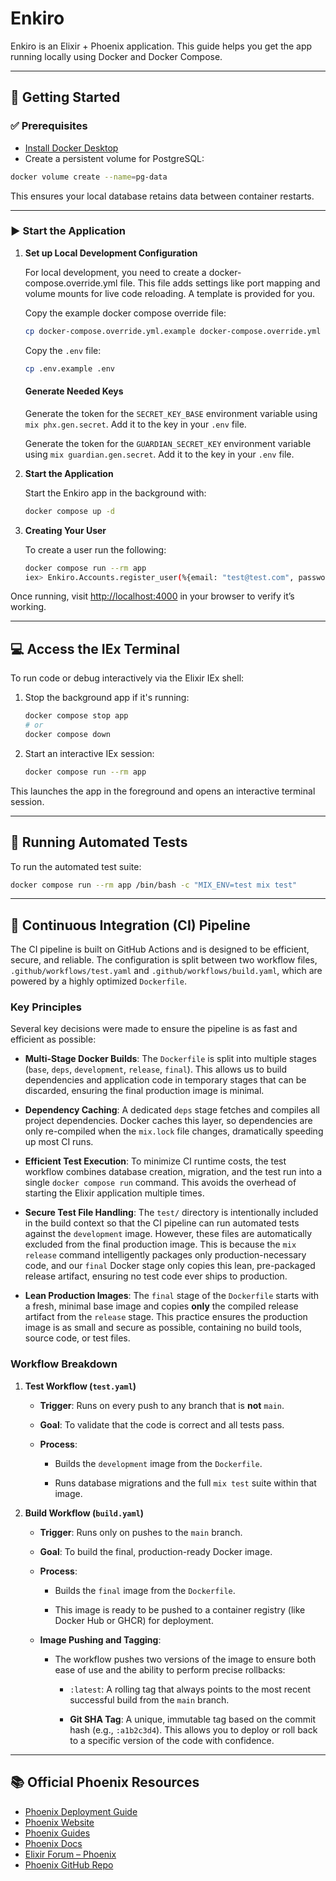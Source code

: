 # Enkiro

Enkiro is an Elixir + Phoenix application. This guide helps you get the app running locally using Docker and Docker Compose.

---

## 🚀 Getting Started

### ✅ Prerequisites

* [Install Docker Desktop](https://docs.docker.com/desktop/setup/install/mac-install/)
* Create a persistent volume for PostgreSQL:

```bash
docker volume create --name=pg-data
```

This ensures your local database retains data between container restarts.

---

### ▶️ Start the Application

1. **Set up Local Development Configuration**

   For local development, you need to create a docker-compose.override.yml file. This file adds settings like port mapping and volume mounts for live code reloading. A template is provided for you.

   Copy the example docker compose override file:

   ```bash
   cp docker-compose.override.yml.example docker-compose.override.yml
   ```

   Copy the `.env` file:

   ```bash
   cp .env.example .env
   ```

   #### Generate Needed Keys

   Generate the token for the `SECRET_KEY_BASE` environment variable using `mix phx.gen.secret`. Add it to the key in your `.env` file.

   Generate the token for the `GUARDIAN_SECRET_KEY` environment variable using `mix guardian.gen.secret`. Add it to the key in your `.env` file.

2. **Start the Application**

   Start the Enkiro app in the background with:

   ```bash
   docker compose up -d
   ```
3. **Creating Your User**

   To create a user run the following:

   ```bash
   docker compose run --rm app
   iex> Enkiro.Accounts.register_user(%{email: "test@test.com", password: "password123password123"})
   ```

Once running, visit [http://localhost:4000](http://localhost:4000) in your browser to verify it’s working.

---

## 💻 Access the IEx Terminal

To run code or debug interactively via the Elixir IEx shell:

1. Stop the background app if it's running:

   ```bash
   docker compose stop app
   # or
   docker compose down
   ```

2. Start an interactive IEx session:

   ```bash
   docker compose run --rm app
   ```

This launches the app in the foreground and opens an interactive terminal session.

---

## 🧪 Running Automated Tests

To run the automated test suite:

```bash
docker compose run --rm app /bin/bash -c "MIX_ENV=test mix test"
```

---

## 🤖 Continuous Integration (CI) Pipeline

The CI pipeline is built on GitHub Actions and is designed to be efficient, secure, and reliable. The configuration is split between two workflow files, `.github/workflows/test.yaml` and `.github/workflows/build.yaml`, which are powered by a highly optimized `Dockerfile`.

### Key Principles

Several key decisions were made to ensure the pipeline is as fast and efficient as possible:

* **Multi-Stage Docker Builds**: The `Dockerfile` is split into multiple stages (`base`, `deps`, `development`, `release`, `final`). This allows us to build dependencies and application code in temporary stages that can be discarded, ensuring the final production image is minimal.

* **Dependency Caching**: A dedicated `deps` stage fetches and compiles all project dependencies. Docker caches this layer, so dependencies are only re-compiled when the `mix.lock` file changes, dramatically speeding up most CI runs.

* **Efficient Test Execution**: To minimize CI runtime costs, the test workflow combines database creation, migration, and the test run into a single `docker compose run` command. This avoids the overhead of starting the Elixir application multiple times.

* **Secure Test File Handling**: The `test/` directory is intentionally included in the build context so that the CI pipeline can run automated tests against the `development` image. However, these files are automatically excluded from the final production image. This is because the `mix release` command intelligently packages only production-necessary code, and our `final` Docker stage only copies this lean, pre-packaged release artifact, ensuring no test code ever ships to production.

* **Lean Production Images**: The `final` stage of the `Dockerfile` starts with a fresh, minimal base image and copies **only** the compiled release artifact from the `release` stage. This practice ensures the production image is as small and secure as possible, containing no build tools, source code, or test files.

### Workflow Breakdown

1. **Test Workflow (`test.yaml`)**

   * **Trigger**: Runs on every push to any branch that is **not** `main`.

   * **Goal**: To validate that the code is correct and all tests pass.

   * **Process**:

     * Builds the `development` image from the `Dockerfile`.

     * Runs database migrations and the full `mix test` suite within that image.

2. **Build Workflow (`build.yaml`)**

   * **Trigger**: Runs only on pushes to the `main` branch.

   * **Goal**: To build the final, production-ready Docker image.

   * **Process**:

     * Builds the `final` image from the `Dockerfile`.

     * This image is ready to be pushed to a container registry (like Docker Hub or GHCR) for deployment.

   * **Image Pushing and Tagging**:

      * The workflow pushes two versions of the image to ensure both ease of use and the ability to perform precise rollbacks:

         * `:latest`: A rolling tag that always points to the most recent successful build from the `main` branch.

         *  **Git SHA Tag**: A unique, immutable tag based on the commit hash (e.g., `:a1b2c3d4`). This allows you to deploy or roll back to a specific version of the code with confidence.

---

## 📚 Official Phoenix Resources

* [Phoenix Deployment Guide](https://hexdocs.pm/phoenix/deployment.html)
* [Phoenix Website](https://www.phoenixframework.org/)
* [Phoenix Guides](https://hexdocs.pm/phoenix/overview.html)
* [Phoenix Docs](https://hexdocs.pm/phoenix)
* [Elixir Forum – Phoenix](https://elixirforum.com/c/phoenix-forum)
* [Phoenix GitHub Repo](https://github.com/phoenixframework/phoenix)
